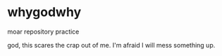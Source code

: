 # whygodwhy
moar repository practice

god, this scares the crap out of me.  I'm afraid I will mess something up.

